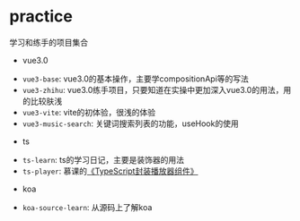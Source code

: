 # practice
学习和练手的项目集合

* vue3.0
- `vue3-base`: vue3.0的基本操作，主要学compositionApi等的写法
- `vue3-zhihu`: vue3.0练手项目，只要知道在实操中更加深入vue3.0的用法，用的比较肤浅
- `vue3-vite`: vite的初体验，很浅的体验
- `vue3-music-search`: 关键词搜索列表的功能，useHook的使用

* ts
- `ts-learn`: ts的学习日记，主要是装饰器的用法
- `ts-player`: 慕课的[《TypeScript封装播放器组件》](https://www.imooc.com/learn/1243)

* koa
- `koa-source-learn`: 从源码上了解koa